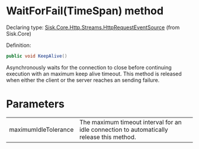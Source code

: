 <!--

Copyrights 2023 Sisk Framework - CypherPotato
Published under MIT license

!!! DO NOT EDIT THIS FILE !!!
This file was generated by a tool in the Sisk package. To edit the information in this documentation,
edit the XML documentation present in the Sisk source code.

-->


# WaitForFail(TimeSpan) method

Declaring type: [Sisk.Core.Http.Streams.HttpRequestEventSource](/read?q=/contents/spec/Sisk.Core.Http.Streams.HttpRequestEventSource.md) (from Sisk.Core)


Definition:

```cs
public void KeepAlive()
```

Asynchronously waits for the connection to close before continuing execution with an maximum keep alive timeout. This method is released when either the client or the server reaches an sending failure.


# Parameters

<table>
    <tbody>
<tr>
    <td width="33%">maximumIdleTolerance</td>
    <td>The maximum timeout interval for an idle connection to automatically release this method.</td>
</tr>
    </tbody>
</table>
